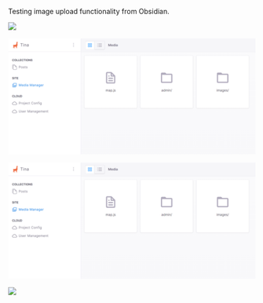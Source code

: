 Testing image upload functionality from Obsidian.

![](Pasted%20image%2020230714231507.png)

![](content/posts/images/Pasted%20image%2020230714231529.png)

![](images/Pasted%20image%2020230714231554.png)

![](/images/Pasted%20image%2020230714231554.png)